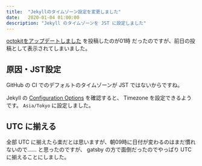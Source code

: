 ```yaml
---
title:  "Jekyllのタイムゾーン設定を変更しました"
date:   2020-01-04 01:00:00
description: "Jekyll のタイムゾーンを JST に設定しました"
---
```


[octokitをアップデートしました](/2020-01/update-octokit/) を投稿したのが01時
だったのですが、前日の投稿として表示されてしまいました。

## 原因・JST設定

GitHub の CI でのデフォルトのタイムゾーンが JST ではないからですね。

Jekyll の [Configuration Options](https://jekyllrb.com/docs/configuration/options/) を確認すると、
Timezone を設定できるようです。 `Asia/Tokyo` に設定しました。

## UTC に揃える

全部 UTC に揃えたら楽だとは思いますが、朝09時に日付が変わるのはまだ慣れないので……
と思ったのですが、 gatsby の方で面倒だったのでやっぱり UTC に揃えることにしました。


